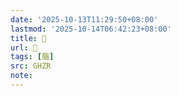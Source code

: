 ```yaml
---
date: '2025-10-13T11:29:50+08:00'
lastmod: '2025-10-14T06:42:23+08:00'
title: 󰣐
url: 󰣐
tags: [腦]
src: GHZR
note:
---
```


